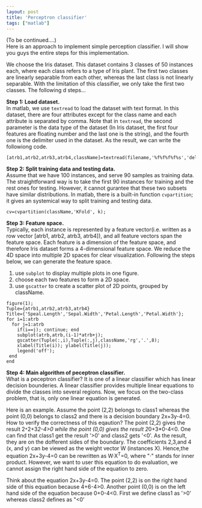```yaml
---
layout: post
title: 'Perceptron classifier'
tags: ["matlab"]
---
```

(To be continued....) <br>
Here is an approach to implement simple perception classifier. I will show you guys the entire steps for this implementation.

We choose the Iris dataset. This dataset contains 3 classes of 50 instances each, where each class refers to a type of Iris plant. The first two classes are linearly separable from each other, whereas the last class is not linearly separable. With the limitation of this classifier, we only take the first two classes. The following d steps...

**Step 1: Load dataset.** <br>
In matlab, we use `textread` to load the dataset with text format. In this dataset, there are four attributes except for the class name and each attribute is separated by comma. Note that in `textread`, the second parameter is the data type of the dataset (In Iris dataset, the first four features are floating number and the last one is the string), and the fourth one is the delimiter used in the dataset. As the result, we can write the followiong code.
~~~
[atrb1,atrb2,atrb3,atrb4,className]=textread(filename,'%f%f%f%f%s','delimiter,',');
~~~

**Step 2: Split training data and testing data.** <br>
Assume that we have 100 instances, and serve 90 samples as training data. The straightforward way is to take the first 90 instances for training and the rest ones for testing. However, it cannot gurantee that these two subsets have similar distributions. In matlab, there is a built-in function `cvpartition`; it gives an systemical way to split training and testing data.
~~~ 
cv=cvpartition(className,'KFold', k);
~~~

**Step 3: Feature space.** <br>
Typically, each instance is represented by a feature vector(i.e. written as a row vector [atrb1, atrb2, atrb3, atrb4]), and 
all feature vectors span the feature space. Each feature is a dimension of the feature space, and therefore Iris dataset forms a 4-dimensional feature space. We reduce the 4D space into multiple 2D spaces for clear visualization. Following the steps below, we can generate the feature space.

1. use `subplot` to display multiple plots in one figure. 
2. choose each two features to form a 2D space.
3. use `gscatter` to create a scatter plot of 2D points, grouped by className.

~~~
figure(1);
Tuple={atrb1,atrb2,atrb3,atrb4}
Title={'Speal.Length','Sepal.Width','Petal.Length','Petal.Width'};
for i=1:atrb
  for j=1:atrb
    if(i==j); continue; end
    subplot(atrb,atrb,(i-1)*atrb+j);
    gscatter(Tuple(:,i),Tuple(:,j),className,'rg','.',8);
    xlabel(Title(i)); ylabel(Title(j));
    legend('off');
 end
end
~~~

**Step 4: Main algorithm of peceptron classifier.** <br>
What is a peceptron classifier? It is one of a linear classifier which has linear decision bounderies. A linear classifier provides multiple linear equations to divide the classes into several regions. Now, we focus on the two-class problem, that is, only one linear equation is generated. <br>

Here is an example. Assume the point (2,2) belongs to class1 whereas the point (0,0) belongs to class2 and there is a decision boundary 2x+3y-4=0. How to verify the correctness of this eqaution? The point (2,2) gives the result 2`*`2+3*2-4>0 while the point (0,0) gives the result 2*0+3*0-4<0. One can find that class1 get the result '>0' and class2 gets '<0'. As the result, they are on the dofferent sides of the boundary. The coefficients 2,3,and 4 (x, and y) can be viewed as the weight vector W (instances X). Hence,the equation 2x+3y-4=0 can be rewritten as W·X<sup>T</sup>=0, where "·" stands for inner product. However, we want to user this equation to do evaluation, we cannot assign the right hand side of the equation to zero.

Think about the equation 2x+3y-4=0. The point (2,2) is on the right hand side of this equation because 4+6-4>0. Another point (0,0) is on the left hand side of the equation because 0+0-4<0. First we define class1 as '>0' whereas class2 defines as "<0'


